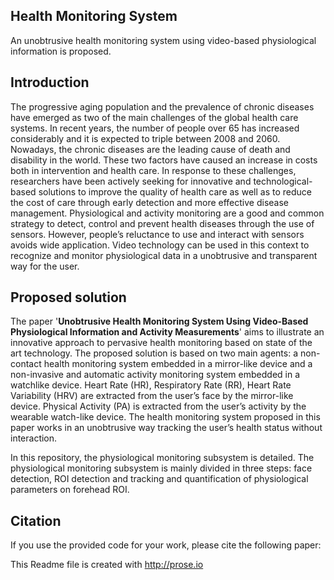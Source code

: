 
## Health Monitoring System

An unobtrusive health monitoring system using video-based physiological information is proposed.

## Introduction
The progressive aging population and the prevalence of chronic diseases have emerged as two of the main challenges of the global health care systems. In recent years, the number of people over 65 has increased considerably and it is expected to triple between 2008 and 2060. Nowadays, the chronic diseases are the leading cause of death and disability in the world. These two factors have caused an increase in costs both in intervention and health care. 
In response to these challenges, researchers have been actively seeking for innovative and technological-based solutions to improve the quality of health care as well as to reduce the cost of care through early detection and more effective disease management.
Physiological and activity monitoring are a good and common strategy to detect, control and prevent health diseases through the use of sensors. However, people’s reluctance to use and interact with sensors avoids wide application. Video technology can be used in this context to recognize and monitor physiological data in a unobtrusive and transparent way for the user.

## Proposed solution

The paper '**Unobtrusive Health Monitoring System Using Video-Based Physiological Information and Activity Measurements**' aims to illustrate an innovative approach to pervasive health monitoring based on state of the art technology. The proposed solution is based on two main agents: a non-contact health monitoring system embedded in a mirror-like device and a non-invasive and automatic activity monitoring system embedded in a watchlike device. Heart Rate (HR), Respiratory Rate (RR), Heart Rate Variability (HRV) are extracted from the user’s face by the mirror-like device. Physical Activity (PA) is extracted from the user’s activity by the wearable watch-like device. The health monitoring system proposed in this paper works in an unobtrusive way tracking the user’s health status without interaction.

In this repository, the physiological monitoring subsystem is detailed. The physiological monitoring subsystem is mainly divided in three steps: face detection, ROI detection and tracking and quantification of physiological parameters on forehead ROI.

## Citation
If you use the provided code for your work, please cite the following paper:


This Readme file is created with http://prose.io
















